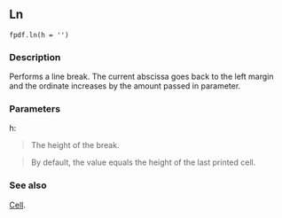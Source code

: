 ## Ln ##

```
fpdf.ln(h = '')
```

### Description ###

Performs a line break. The current abscissa goes back to the left margin and the ordinate increases by the amount passed in parameter.

### Parameters ###

h:
> The height of the break.

> By default, the value equals the height of the last printed cell.

### See also ###

[Cell](Cell.md).
